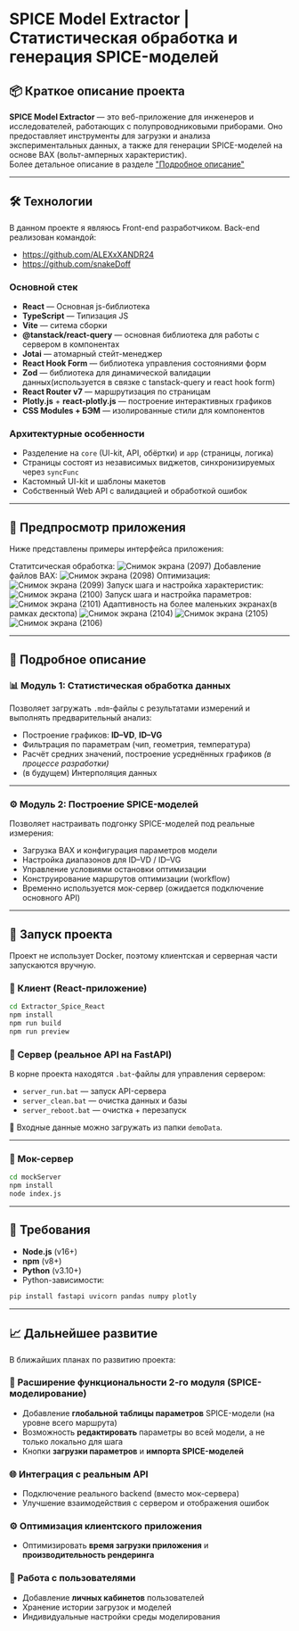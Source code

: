 # SPICE Model Extractor | Статистическая обработка и генерация SPICE-моделей

## 📦 Краткое описание проекта

**SPICE Model Extractor** — это веб-приложение для инженеров и исследователей, работающих с полупроводниковыми приборами. Оно предоставляет инструменты для загрузки и анализа экспериментальных данных, а также для генерации SPICE-моделей на основе ВАХ (вольт-амперных характеристик).  
Более детальное описание в разделе ["Подробное описание"](#подробное-описание)

---

## 🛠 Технологии

В данном проекте я являюсь Front-end разработчиком. 
Back-end реализован командой:
- https://github.com/ALEXxXANDR24
- https://github.com/snakeDoff

### Основной стек
- **React** — Основная js-библиотека 
- **TypeScript** — Типизация JS
- **Vite** — ситема сборки
- **@tanstack/react-query** — основная библиотека для работы с сервером в компонентах
- **Jotai** — атомарный стейт-менеджер
- **React Hook Form** — библиотека управления состояниями форм
- **Zod** — библиотека для динамической валидации данных(используется в связке с tanstack-query и react hook form)
- **React Router v7** — маршрутизация по страницам
- **Plotly.js** + **react-plotly.js** — построение интерактивных графиков
- **CSS Modules + БЭМ** — изолированные стили для компонентов


### Архитектурные особенности
- Разделение на `core` (UI-kit, API, обёртки) и `app` (страницы, логика)
- Страницы состоят из независимых виджетов, синхронизируемых через `syncFunc`
- Кастомный UI-kit и шаблоны макетов
- Собственный Web API с валидацией и обработкой ошибок

---
## 📸 Предпросмотр приложения

Ниже представлены примеры интерфейса приложения:

Статитсическая обработка:
![Снимок экрана (2097)](https://github.com/user-attachments/assets/c8856c50-3eff-4afa-bc7b-b1f6886afd40)
Добавление файлов ВАХ:
![Снимок экрана (2098)](https://github.com/user-attachments/assets/63570174-d36e-4c5a-bf0e-3d2dd082e379)
Оптимизация:
![Снимок экрана (2099)](https://github.com/user-attachments/assets/338fec2d-9769-409d-97aa-010338cae938)
Запуск шага и настройка характеристик:
![Снимок экрана (2100)](https://github.com/user-attachments/assets/74018086-1cd2-4651-abf5-ca6a1cb09660)
Запуск шага и настройка параметров:
![Снимок экрана (2101)](https://github.com/user-attachments/assets/b14c86ec-ae6a-4624-90c2-3b7f3ae66bc2)
Адаптивность на более маленьких экранах(в рамках десктопа)
![Снимок экрана (2104)](https://github.com/user-attachments/assets/219d6261-41ee-424e-9b8c-0e4e5122ed86)
![Снимок экрана (2105)](https://github.com/user-attachments/assets/97b426f8-dfde-4ae5-9643-a5e1fa4778dd)
![Снимок экрана (2106)](https://github.com/user-attachments/assets/503d9b23-680d-416b-8bbd-6e0e0560edbd)

---

## 📖 Подробное описание
### 📊 Модуль 1: Статистическая обработка данных

Позволяет загружать `.mdm`-файлы с результатами измерений и выполнять предварительный анализ:

- Построение графиков: **ID–VD**, **ID–VG**
- Фильтрация по параметрам (чип, геометрия, температура)
- Расчёт средних значений, построение усреднённых графиков *(в процессе разработки)*
- (в будущем) Интерполяция данных

---


### ⚙️ Модуль 2: Построение SPICE-моделей

Позволяет настраивать подгонку SPICE-моделей под реальные измерения:

- Загрузка ВАХ и конфигурация параметров модели
- Настройка диапазонов для ID–VD / ID–VG
- Управление условиями остановки оптимизации
- Конструирование маршрутов оптимизации (workflow)
- Временно используется мок-сервер (ожидается подключение основного API)

---


## 🚀 Запуск проекта
Проект не использует Docker, поэтому клиентская и серверная части запускаются вручную.
### 🔹 Клиент (React-приложение)

```bash
cd Extractor_Spice_React
npm install
npm run build
npm run preview
```

### 🔹 Сервер (реальное API на FastAPI)

В корне проекта находятся `.bat`-файлы для управления сервером:

- `server_run.bat` — запуск API-сервера
- `server_clean.bat` — очистка данных и базы
- `server_reboot.bat` — очистка + перезапуск

📁 Входные данные можно загружать из папки `demoData`.

---


### 🔹 Мок-сервер

```bash
cd mockServer
npm install
node index.js
```

---

## 🔧 Требования

- **Node.js** (v16+)
- **npm** (v8+)
- **Python** (v3.10+)
- Python-зависимости:
```bash
pip install fastapi uvicorn pandas numpy plotly
```

---

## 📈 Дальнейшее развитие

В ближайших планах по развитию проекта:

### 🔧 Расширение функциональности 2-го модуля (SPICE-моделирование)
- Добавление **глобальной таблицы параметров** SPICE-модели (на уровне всего маршрута)
- Возможность **редактировать** параметры во всей модели, а не только локально для шага
- Кнопки **загрузки параметров** и **импорта SPICE-моделей**

### 🌐 Интеграция с реальным API
- Подключение реального backend (вместо мок-сервера)
- Улучшение взаимодействия с сервером и отображения ошибок

### ⚙️ Оптимизация клиентского приложения
- Оптимизировать **время загрузки приложения** и **производительность рендеринга**

### 👤 Работа с пользователями
- Добавление **личных кабинетов** пользователей
- Хранение истории загрузок и моделей
- Индивидуальные настройки среды моделирования
